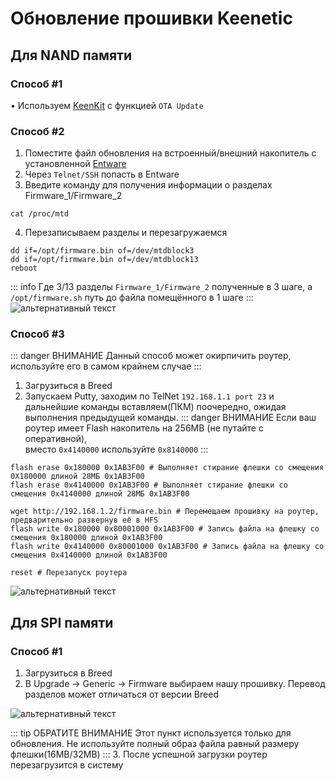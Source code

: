 # Обновление прошивки Keenetic

## Для NAND памяти

### Способ #1 <Badge type="keenetic" text="Автоматический, рекомендуемый" />

• Используем [KeenKit](/wiki/helpful/keenkit.md) с функцией `OTA Update`

### Способ #2 <Badge type="keenetic" text="Ручной" />

1. Поместите файл обновления на встроенный/внешний накопитель с установленной [Entware](/wiki/helpful/entware)
2. Через `Telnet/SSH` попасть в Entware
3. Введите команду для получения информации о разделах Firmware_1/Firmware_2

```shell
cat /proc/mtd
```

4. Перезаписываем разделы и перезагружаемся

```shell
dd if=/opt/firmware.bin of=/dev/mtdblock3
dd if=/opt/firmware.bin of=/dev/mtdblock13
reboot
```

::: info Где 3/13 разделы `Firmware_1/Firmware_2` полученные в 3 шаге, а `/opt/firmware.sh` путь до файла помещённого в 1 шаге
:::
![альтернативный текст](/assets/images/wiki/helpful/updateFirmware/manualUpdate.png)

### Способ #3 <Badge type="keenetic" text="Через Breed" />

::: danger ВНИМАНИЕ
Данный способ может окирпичить роутер, используйте его в самом крайнем случае
:::

1. Загрузиться в Breed
2. Запускаем Putty, заходим по TelNet `192.168.1.1 port 23` и дальнейшие команды вставляем(ПКМ) поочередно, ожидая
   выполнения предыдущей команды.
   ::: danger ВНИМАНИЕ
   Если ваш роутер имеет Flash накопитель на 256MB (не путайте с оперативной), <br>вместо `0x4140000` используйте `0x8140000`
   :::

```shell
flash erase 0x180000 0x1AB3F00 # Выполняет стирание флешки со смещения 0X180000 длиной 28МБ 0x1AB3F00
flash erase 0x4140000 0x1AB3F00 # Выполняет стирание флешки со смещения 0x4140000 длиной 28МБ 0x1AB3F00

wget http://192.168.1.2/firmware.bin # Перемещаем прошивку на роутер, предварительно развернув её в HFS
flash write 0x180000 0x80001000 0x1AB3F00 # Запись файла на флешку со смещения 0x180000 длиной 0x1AB3F00 
flash write 0x4140000 0x80001000 0x1AB3F00 # Запись файла на флешку со смещения 0x4140000 длиной 0x1AB3F00 

reset # Перезапуск роутера
```

![альтернативный текст](/assets/images/wiki/helpful/updateFirmware/breedInstall.png)


## Для SPI памяти

### Способ #1 <Badge type="keenetic" text="Автоматический, рекомендуемый" />

1. Загрузиться в Breed 
2. В Upgrade -> Generic -> Firmware выбираем нашу прошивку. Перевод разделов может отличаться от версии Breed

![альтернативный текст](/assets/images/wiki/helpful/updateFirmware/breedSPI.png)

::: tip ОБРАТИТЕ ВНИМАНИЕ
Этот пункт используется только для обновления. Не используйте полный образ файла равный размеру флешки(16MB/32MB)
:::
3. После успешной загрузки роутер перезагрузится в систему